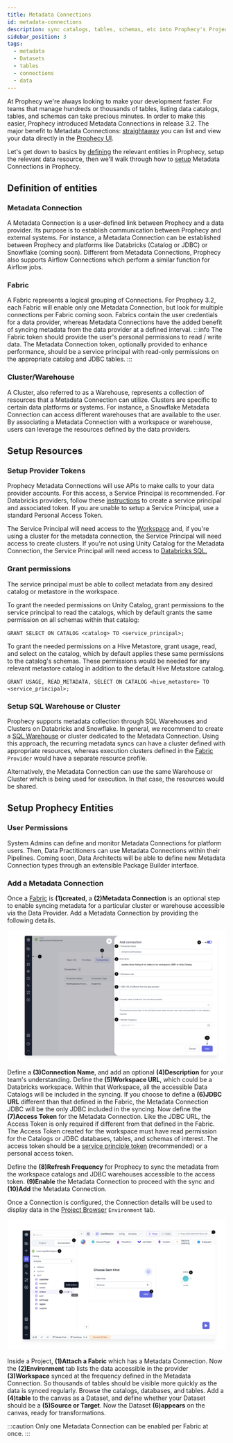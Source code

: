 ```yaml
---
title: Metadata Connections
id: metadata-connections
description: sync catalogs, tables, schemas, etc into Prophecy's Project viewer
sidebar_position: 3
tags:
  - metadata
  - Datasets
  - tables
  - connections
  - data
---
```


At Prophecy we're always looking to make your development faster. For teams that manage hundreds or thousands of tables, listing data catalogs, tables, and schemas can take precious minutes. In order to make this easier, Prophecy introduced Metadata Connections in release 3.2. The major benefit to Metadata Connections: [straightaway](/docs/metadata/metadata-connections.md) you can list and view your data directly in the [Prophecy UI](/docs/concepts/project/project.md#Environment-tab).

Let's get down to basics by [defining](/docs/metadata/metadata-connections.md/#definition-of-entities) the relevant entities in Prophecy, setup the relevant data resource, then we'll walk through how to [setup](/docs/metadata/metadata-connections.md/#setup) Metadata Connections in Prophecy.

## Definition of entities

### Metadata Connection

A Metadata Connection is a user-defined link between Prophecy and a data provider. Its purpose is to establish communication between Prophecy and external systems. For instance, a Metadata Connection can be established between Prophecy and platforms like Databricks (Catalog or JDBC) or Snowflake (coming soon). Different from Metadata Connections, Prophecy also supports Airflow Connections which perform a similar function for Airflow jobs.

### Fabric

A Fabric represents a logical grouping of Connections. For Prophecy 3.2, each Fabric will enable only one Metadata Connection, but look for multiple connections per Fabric coming soon. Fabrics contain the user credentials for a data provider, whereas Metadata Connections have the added benefit of syncing metadata from the data provider at a defined interval.
:::info
The Fabric token should provide the user's personal permissions to read / write data.
The Metadata Connection token, optionally provided to enhance performance, should be a service principal with read-only permissions on the appropriate catalog and JDBC tables.
:::

### Cluster/Warehouse

A Cluster, also referred to as a Warehouse, represents a collection of resources that a Metadata Connection can utilize. Clusters are specific to certain data platforms or systems. For instance, a Snowflake Metadata Connection can access different warehouses that are available to the user. By associating a Metadata Connection with a workspace or warehouse, users can leverage the resources defined by the data providers.

## Setup Resources

### Setup Provider Tokens

Prophecy Metadata Connections will use APIs to make calls to your data provider accounts. For this access, a Service Principal is recommended. For Databricks providers, follow these [instructions](https://docs.databricks.com/en/dev-tools/service-principals.html#provision-a-service-principal-for-databricks-automation---databricks-ui) to create a service principal and associated token. If you are unable to setup a Service Principal, use a standard Personal Access Token.

The Service Principal will need access to the [Workspace](https://docs.databricks.com/en/security/auth-authz/access-control/enable-access-control.html#enable-access-control-for-workspace-objects) and, if you're using a cluster for the metadata connection, the Service Principal will need access to create clusters. If you're not using Unity Catalog for the Metadata Connection, the Service Principal will need access to [Databricks SQL.](https://docs.databricks.com/en/sql/admin/index.html#grant-user-access-to-databricks-sql)

### Grant permissions

The service principal must be able to collect metadata from any desired catalog or metastore in the workspace.

To grant the needed permissions on Unity Catalog, grant permissions to the service principal to read the catalogs, which by default grants the same permission on all schemas within that catalog:

```
GRANT SELECT ON CATALOG <catalog> TO <service_principal>;
```

To grant the needed permissions on a Hive Metastore, grant usage, read, and select on the catalog, which by default applies these same permissions to the catalog's schemas. These permissions would be needed for any relevant metastore catalog in addition to the default Hive Metastore catalog.

```
GRANT USAGE, READ_METADATA, SELECT ON CATALOG <hive_metastore> TO <service_principal>;
```

### Setup SQL Warehouse or Cluster

Prophecy supports metadata collection through SQL Warehouses and Clusters on Databricks and Snowflake. In general, we recommend to create a [SQL Warehouse](https://docs.databricks.com/en/sql/admin/create-sql-warehouse.html#create-a-sql-warehouse) or cluster dedicated to the Metadata Connection. Using this approach, the recurring metadata syncs can have a cluster defined with appropriate resources, whereas execution clusters defined in the [Fabric](/docs/concepts/fabrics/fabrics.md) `Provider` would have a separate resource profile.

Alternatively, the Metadata Connection can use the same Warehouse or Cluster which is being used for execution. In that case, the resources would be shared.

## Setup Prophecy Entities

### User Permissions

System Admins can define and monitor Metadata Connections for platform users. Then, Data Practitioners can use Metadata Connections within their Pipelines. Coming soon, Data Architects will be able to define new Metadata Connection types through an extensible Package Builder interface.

### Add a Metadata Connection

Once a [Fabric](/docs/Spark/fabrics/create-a-fabric.md) is **(1)created**, a **(2)Metadata Connection** is an optional step to enable syncing metadata for a particular cluster or warehouse accessible via the Data Provider. Add a Metadata Connection by providing the following details.

![CreateConnection](./img/1-create-connection.png)

Define a **(3)Connection Name**, and add an optional **(4)Description** for your team's understanding. Define the **(5)Workspace URL**, which could be a Databricks workspace. Within that Workspace, all the accessible Data Catalogs will be included in the syncing. If you choose to define a **(6)JDBC URL** different than that defined in the Fabric, the Metadata Connection JDBC will be the only JDBC included in the syncing. Now define the **(7)Access Token** for the Metadata Connection. Like the JDBC URL, the Access Token is only required if different from that defined in the Fabric. The Access Token created for the workspace must have read permission for the Catalogs or JDBC databases, tables, and schemas of interest. The access token should be a [service principle token](https://docs.databricks.com/en/administration-guide/users-groups/service-principals.html#manage-service-principals-in-your-account) (recommended) or a personal access token.

Define the **(8)Refresh Frequency** for Prophecy to sync the metadata from the workspace catalogs and JDBC warehouses accessible to the access token. **(9)Enable** the Metadata Connection to proceed with the sync and **(10)Add** the Metadata Connection.

Once a Connection is configured, the Connection details will be used to display data in the [Project Browser](/docs/concepts/project/project.md#project-browser) `Environment` tab.

![AddGem](./img/2-add-gem.png)

Inside a Project, **(1)Attach a Fabric** which has a Metadata Connection. Now the **(2)Environment** tab lists the data accessible in the provider **(3)Workspace** synced at the frequency defined in the Metadata Connection. So thousands of tables should be visible more quickly as the data is synced regularly. Browse the catalogs, databases, and tables. Add a **(4)table** to the canvas as a Dataset, and define whether your Dataset should be a **(5)Source or Target**. Now the Dataset **(6)appears** on the canvas, ready for transformations.

:::caution
Only one Metadata Connection can be enabled per Fabric at once.
:::
